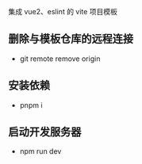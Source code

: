 集成 vue2、eslint 的 vite 项目模板

## 删除与模板仓库的远程连接

- git remote remove origin

## 安装依赖

- pnpm i

## 启动开发服务器

- npm run dev
